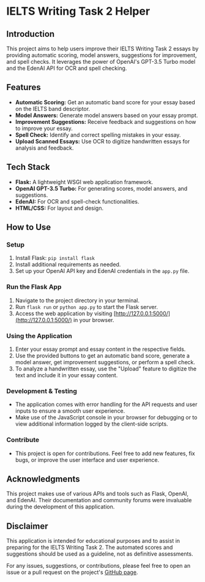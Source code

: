 # IELTS Writing Task 2 Helper

## Introduction
This project aims to help users improve their IELTS Writing Task 2 essays by providing automatic scoring, model answers, suggestions for improvement, and spell checks. It leverages the power of OpenAI's GPT-3.5 Turbo model and the EdenAI API for OCR and spell checking.

## Features
- **Automatic Scoring:** Get an automatic band score for your essay based on the IELTS band descriptor.
- **Model Answers:** Generate model answers based on your essay prompt.
- **Improvement Suggestions:** Receive feedback and suggestions on how to improve your essay.
- **Spell Check:** Identify and correct spelling mistakes in your essay.
- **Upload Scanned Essays:** Use OCR to digitize handwritten essays for analysis and feedback.

## Tech Stack
- **Flask:** A lightweight WSGI web application framework.
- **OpenAI GPT-3.5 Turbo:** For generating scores, model answers, and suggestions.
- **EdenAI:** For OCR and spell-check functionalities.
- **HTML/CSS:** For layout and design.

## How to Use
### Setup
1. Install Flask: `pip install flask`
2. Install additional requirements as needed.
3. Set up your OpenAI API key and EdenAI credentials in the `app.py` file.
   
### Run the Flask App
1. Navigate to the project directory in your terminal.
2. Run `flask run` or `python app.py` to start the Flask server.
3. Access the web application by visiting [http://127.0.0.1:5000/](http://127.0.0.1:5000/) in your browser.

### Using the Application
1. Enter your essay prompt and essay content in the respective fields.
2. Use the provided buttons to get an automatic band score, generate a model answer, get improvement suggestions, or perform a spell check.
3. To analyze a handwritten essay, use the "Upload" feature to digitize the text and include it in your essay content.

### Development & Testing
- The application comes with error handling for the API requests and user inputs to ensure a smooth user experience.
- Make use of the JavaScript console in your browser for debugging or to view additional information logged by the client-side scripts.

### Contribute
- This project is open for contributions. Feel free to add new features, fix bugs, or improve the user interface and user experience.

## Acknowledgments
This project makes use of various APIs and tools such as Flask, OpenAI, and EdenAI. Their documentation and community forums were invaluable during the development of this application.

## Disclaimer
This application is intended for educational purposes and to assist in preparing for the IELTS Writing Task 2. The automated scores and suggestions should be used as a guideline, not as definitive assessments.

For any issues, suggestions, or contributions, please feel free to open an issue or a pull request on the project's [GitHub page](https://github.com/your-username/your-project).

